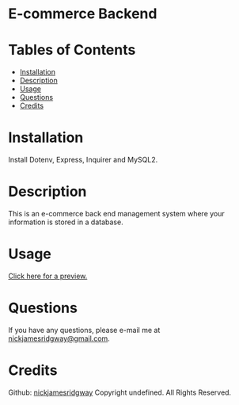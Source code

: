 
# E-commerce Backend

# Tables of Contents
* [Installation](#installation)
* [Description](#description)
* [Usage](#usage)
* [Questions](#questions)
* [Credits](#credits)
# Installation
Install Dotenv, Express, Inquirer and MySQL2.
# Description
This is an e-commerce back end management system where your information is stored in a database.
# Usage
[Click here for a preview.](https://dreamwithin.us/rice/ecommerce.mp4)
# Questions
If you have any questions, please e-mail me at nickjamesridgway@gmail.com.
# Credits
Github: [nickjamesridgway](https://github.com/nickjamesridgway/)
Copyright undefined. All Rights Reserved.

